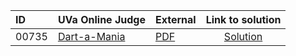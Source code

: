 | ID | UVa Online Judge | External | Link to solution |
|:---|:---|:---|:---:|
| 00735 | [Dart-a-Mania](https://onlinejudge.org/index.php?option=com_onlinejudge&Itemid=8&category=24&page=show_problem&problem=676) | [PDF](https://onlinejudge.org/external/7/735.pdf) | [Solution](https%3A//github.com/versenyi98/programming-contests/tree/master/UVa%20Online%20Judge/00735%2520-%2520Dart-a-Mania)|
